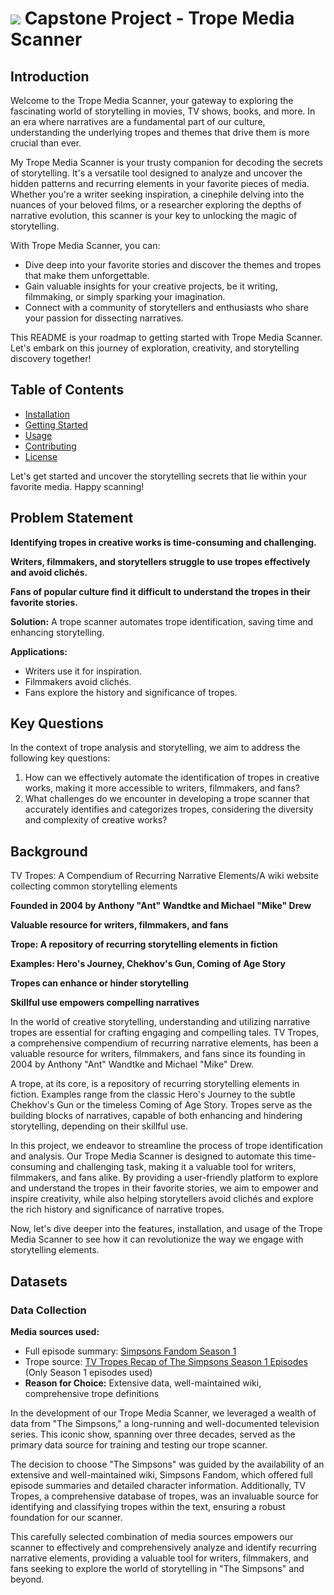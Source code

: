 # ![](https://ga-dash.s3.amazonaws.com/production/assets/logo-9f88ae6c9c3871690e33280fcf557f33.png) Capstone Project - Trope Media Scanner


## Introduction

Welcome to the Trope Media Scanner, your gateway to exploring the fascinating world of storytelling in movies, TV shows, books, and more. In an era where narratives are a fundamental part of our culture, understanding the underlying tropes and themes that drive them is more crucial than ever.

My Trope Media Scanner is your trusty companion for decoding the secrets of storytelling. It's a versatile tool designed to analyze and uncover the hidden patterns and recurring elements in your favorite pieces of media. Whether you're a writer seeking inspiration, a cinephile delving into the nuances of your beloved films, or a researcher exploring the depths of narrative evolution, this scanner is your key to unlocking the magic of storytelling.

With Trope Media Scanner, you can:

- Dive deep into your favorite stories and discover the themes and tropes that make them unforgettable.
- Gain valuable insights for your creative projects, be it writing, filmmaking, or simply sparking your imagination.
- Connect with a community of storytellers and enthusiasts who share your passion for dissecting narratives.

This README is your roadmap to getting started with Trope Media Scanner. Let's embark on this journey of exploration, creativity, and storytelling discovery together!

## Table of Contents
- [Installation](#installation)
- [Getting Started](#getting-started)
- [Usage](#usage)
- [Contributing](#contributing)
- [License](#license)

Let's get started and uncover the storytelling secrets that lie within your favorite media. Happy scanning!

## Problem Statement

**Identifying tropes in creative works is time-consuming and challenging.**

**Writers, filmmakers, and storytellers struggle to use tropes effectively and avoid clichés.**

**Fans of popular culture find it difficult to understand the tropes in their favorite stories.**

**Solution:** A trope scanner automates trope identification, saving time and enhancing storytelling.

**Applications:**

- Writers use it for inspiration.
- Filmmakers avoid clichés.
- Fans explore the history and significance of tropes.

## Key Questions

In the context of trope analysis and storytelling, we aim to address the following key questions:

1. How can we effectively automate the identification of tropes in creative works, making it more accessible to writers, filmmakers, and fans?
2. What challenges do we encounter in developing a trope scanner that accurately identifies and categorizes tropes, considering the diversity and complexity of creative works?

## Background

TV Tropes: A Compendium of Recurring Narrative Elements/A wiki website collecting common storytelling elements

**Founded in 2004 by Anthony "Ant" Wandtke and Michael "Mike" Drew**

**Valuable resource for writers, filmmakers, and fans**

**Trope: A repository of recurring storytelling elements in fiction**

**Examples: Hero's Journey, Chekhov's Gun, Coming of Age Story**

**Tropes can enhance or hinder storytelling**

**Skillful use empowers compelling narratives**

In the world of creative storytelling, understanding and utilizing narrative tropes are essential for crafting engaging and compelling tales. TV Tropes, a comprehensive compendium of recurring narrative elements, has been a valuable resource for writers, filmmakers, and fans since its founding in 2004 by Anthony "Ant" Wandtke and Michael "Mike" Drew.

A trope, at its core, is a repository of recurring storytelling elements in fiction. Examples range from the classic Hero's Journey to the subtle Chekhov's Gun or the timeless Coming of Age Story. Tropes serve as the building blocks of narratives, capable of both enhancing and hindering storytelling, depending on their skillful use.

In this project, we endeavor to streamline the process of trope identification and analysis. Our Trope Media Scanner is designed to automate this time-consuming and challenging task, making it a valuable tool for writers, filmmakers, and fans alike. By providing a user-friendly platform to explore and understand the tropes in their favorite stories, we aim to empower and inspire creativity, while also helping storytellers avoid clichés and explore the rich history and significance of narrative tropes.

Now, let's dive deeper into the features, installation, and usage of the Trope Media Scanner to see how it can revolutionize the way we engage with storytelling elements.

## Datasets

### Data Collection

**Media sources used:**
- Full episode summary: [Simpsons Fandom Season 1](https://simpsons.fandom.com/wiki/Season_1)
- Trope source: [TV Tropes Recap of The Simpsons Season 1 Episodes](https://tvtropes.org/pmwiki/pmwiki.php/Recap/TheSimpsons) (Only Season 1 episodes used)
- **Reason for Choice:** Extensive data, well-maintained wiki, comprehensive trope definitions

In the development of our Trope Media Scanner, we leveraged a wealth of data from "The Simpsons," a long-running and well-documented television series. This iconic show, spanning over three decades, served as the primary data source for training and testing our trope scanner. 

The decision to choose "The Simpsons" was guided by the availability of an extensive and well-maintained wiki, Simpsons Fandom, which offered full episode summaries and detailed character information. Additionally, TV Tropes, a comprehensive database of tropes, was an invaluable source for identifying and classifying tropes within the text, ensuring a robust foundation for our scanner.

This carefully selected combination of media sources empowers our scanner to effectively and comprehensively analyze and identify recurring narrative elements, providing a valuable tool for writers, filmmakers, and fans seeking to explore the world of storytelling in "The Simpsons" and beyond.















